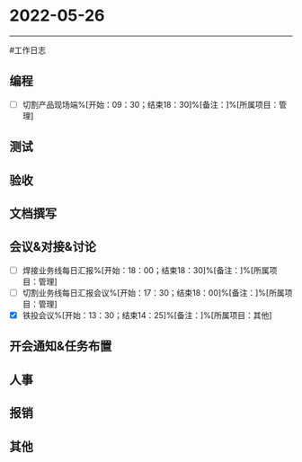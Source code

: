 # 2022-05-26 

---

#工作日志

## 编程
- [ ] 切割产品现场端%[开始：09：30；结束18：30]%[备注：]%[所属项目：管理]


## 测试



## 验收 



## 文档撰写 



## 会议&对接&讨论

- [ ] 焊接业务线每日汇报%[开始：18：00；结束18：30]%[备注：]%[所属项目：管理]
- [ ] 切割业务线每日汇报会议%[开始：17：30；结束18：00]%[备注：]%[所属项目：管理]
- [x] 铁投会议%[开始：13：30；结束14：25]%[备注：]%[所属项目：其他]

## 开会通知&任务布置



## 人事



## 报销



## 其他



